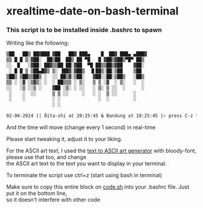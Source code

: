 # xrealtime-date-on-bash-terminal
### This script is to be installed inside .bashrc to spawn

Writing like the following:

```bash
▒██   ██▒ ██▓███ ▓██   ██▓ ███▄    █  ██▓ ███▄ ▄███▓
▒▒ █ █ ▒░▓██░  ██▒██  ██▒ ██ ▀█   █ ▓██▒▓██▒▀█▀ ██▒
░░  █   ░▓██░ ██▓▒▒██ ██░▓██  ▀█ ██▒▒██▒▓██    ▓██░
 ░ █ █ ▒ ▒██▄█▓▒ ▒░ ▐██▓░▓██▒  ▐▌██▒░██░▒██    ▒██
▒██▒ ▒██▒▒██▒ ░  ░░ ██▒▓░▒██░   ▓██░░██░▒██▒   ░██▒
▒▒ ░ ░▓ ░▒▓▒░ ░  ░ ██▒▒▒ ░ ▒░   ▒ ▒ ░▓  ░ ▒░   ░  ░
░░   ░▒ ░░▒ ░    ▓██ ░▒░ ░ ░░   ░ ▒░ ▒ ░░  ░      ░
 ░    ░  ░░      ▒ ▒ ░░     ░   ░ ░  ▒ ░░      ░
 ░    ░          ░ ░              ░  ░         ░
                 ░ ░
    
02-06-2024 || Ōita-shi at 20:25:45 & Bandung at 18:25:45 |> press C-z to start <br>
```

And the time will move (change every 1 second) in real-time<br>

Please start tweaking it, adjust it to your liking.<br>

For the ASCII art text, I used the [text to ASCII art generator](https://patorjk.com/software/taag/#p=display&f=Graffiti&t=Type%20Something%20) with bloody-font, please use that too, and change<br>
the ASCII art text to the text you want to display in your terminal.<br>

To terminate the script use ctrl+z (start using bash in terminal)

Make sure to copy this entire block on [code.sh](code.sh) into your .bashrc file. Just put it on the bottom line,<br>
so it doesn't interfere with other code<br>
